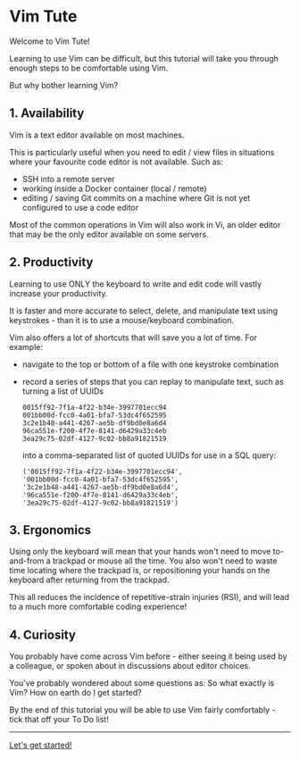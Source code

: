 # Vim Tute

Welcome to Vim Tute!

Learning to use Vim can be difficult, but this tutorial will take you through enough steps to be comfortable using Vim.

But why bother learning Vim?

## 1. Availability
Vim is a text editor available on most machines.

This is particularly useful when you need to edit / view files in situations where your
favourite code editor is not available.  Such as:
  - SSH into a remote server
  - working inside a Docker container (local / remote)
  - editing / saving Git commits on a machine where Git is not yet configured to use a code editor

Most of the common operations in Vim will also work in Vi, an older editor that may be the only
editor available on some servers.

## 2. Productivity
Learning to use ONLY the keyboard to write and edit code will vastly increase your productivity.

It is faster and more accurate to select, delete, and manipulate text using keystrokes - than it
is to use a mouse/keyboard combination.

Vim also offers a lot of shortcuts that will save you a lot of time. For example:
- navigate to the top or bottom of a file with one keystroke combination
- record a series of steps that you can replay to manipulate text, such as turning a list of UUIDs
    ```
    0015ff92-7f1a-4f22-b34e-3997701ecc94
    001bb00d-fcc0-4a01-bfa7-53dc4f652595
    3c2e1b48-a441-4267-ae5b-df9bd0e8a6d4
    96ca551e-f200-4f7e-8141-d6429a33c4eb
    3ea29c75-02df-4127-9c02-bb8a91821519
    ```

  into a comma-separated list of quoted UUIDs for use in a SQL query:
    ```
    ('0015ff92-7f1a-4f22-b34e-3997701ecc94',
    '001bb00d-fcc0-4a01-bfa7-53dc4f652595',
    '3c2e1b48-a441-4267-ae5b-df9bd0e8a6d4',
    '96ca551e-f200-4f7e-8141-d6429a33c4eb',
    '3ea29c75-02df-4127-9c02-bb8a91821519')
    ```

## 3. Ergonomics
Using only the keyboard will mean that your hands won't need to move to-and-from a trackpad or mouse
all the time. You also won't need to waste time locating where the trackpad is, or repositioning your
hands on the keyboard after returning from the trackpad.

This all reduces the incidence of repetitive-strain injuries (RSI), and will lead to a much more
comfortable coding experience!


## 4. Curiosity
You probably have come across Vim before - either seeing it being used by a colleague, or spoken
about in discussions about editor choices.

You've probably wondered about some questions as: So what exactly is Vim? How on earth do I get
started?

By the end of this tutorial you will be able to use Vim fairly comfortably - tick that off your To Do list!


---
[Let's get started!](00-setup.md)



